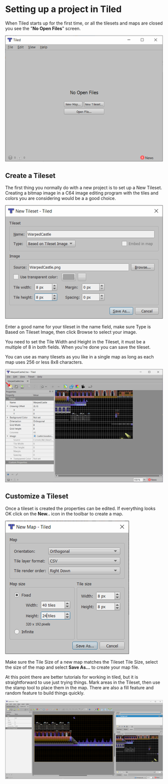 # Setting up a project in Tiled

When Tiled starts up for the first time, or all the tilesets and maps are closed you see the "**No Open Files**" screen.

![Tiled Start Screen](images/tiled_start.png)

## Create a Tileset

The first thing you normally do with a new project is to set up a New Tileset. Creating a bitmap image in a C64 image editing program with the tiles and colors you are considering would be a a good choice.

![Tiled Create Tileset](images/tiled_tileset.png)

Enter a good name for your tileset in the name field, make sure Type is Based on Tileset Image, then click Browse to select your image.

You need to set the Tile Width and Height in the Tileset, it must be a multiple of 8 in both fields. When you're done you can save the tileset.

You can use as many tilesets as you like in a single map as long as each map uses 256 or less 8x8 characters.

![Tiled Edit Tileset](images/tiled_edit_tileset.png)

## Customize a Tileset

Once a tileset is created the properties can be edited. If everything looks OK click on the **New..** icon in the toolbar to create a map.

![Tiled New Map](images/tiled_new_map.png)

Make sure the Tile Size of a new map matches the Tileset Tile Size, select the size of the map and select **Save As...** to create your map file.

At this point there are better tutorials for working in tiled, but it is straightforward to use just trying things. Mark areas in the Tileset, then use the stamp tool to place them in the map. There are also a fill feature and random feature to build things quickly.

![Tiled Edit Map](images/tiled_edit_map.png)



